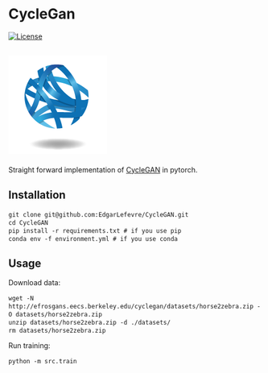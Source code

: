 # CycleGan

[![License](https://img.shields.io/github/license/EdgarLefevre/cyclegan?label=license)](https://github.com/EdgarLefevre/cyclegan/blob/main/LICENSE)

![CBiB Logo](imgs/cbib_logo.png)
-----------

Straight forward implementation of [CycleGAN](https://arxiv.org/pdf/1703.10593v7.pdf) in pytorch.


## Installation

```shell
git clone git@github.com:EdgarLefevre/CycleGAN.git
cd CycleGAN
pip install -r requirements.txt # if you use pip
conda env -f environment.yml # if you use conda
```

## Usage
Download data: 
```shell
wget -N http://efrosgans.eecs.berkeley.edu/cyclegan/datasets/horse2zebra.zip -O datasets/horse2zebra.zip
unzip datasets/horse2zebra.zip -d ./datasets/
rm datasets/horse2zebra.zip
```

Run training:
```shell
python -m src.train
```
